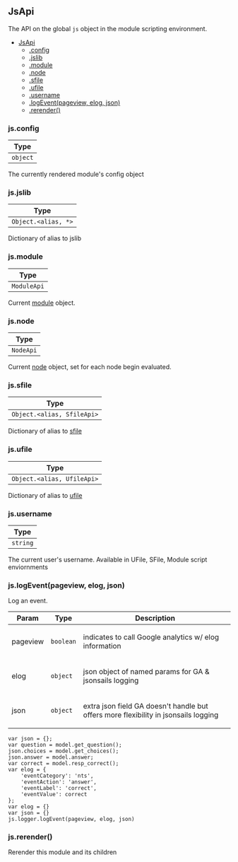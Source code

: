 <a name="JsApi"></a>

## JsApi
The API on the global `js` object in the module scripting environment.


* [JsApi](#JsApi)
    * [.config](#JsApi+config)
    * [.jslib](#JsApi+jslib)
    * [.module](#JsApi+module)
    * [.node](#JsApi+node)
    * [.sfile](#JsApi+sfile)
    * [.ufile](#JsApi+ufile)
    * [.username](#JsApi+username)
    * [.logEvent(pageview, elog, json)](#JsApi+logEvent)
    * [.rerender()](#JsApi+rerender)

<a name="JsApi+config"></a>

### js.config
<table>
  <thead>
    <tr>
      <th>Type</th>
    </tr>
  </thead>
  <tbody>
<tr>
    <td><code>object</code></td>
    </tr>  </tbody>
</table>

The currently rendered module's config object

<a name="JsApi+jslib"></a>

### js.jslib
<table>
  <thead>
    <tr>
      <th>Type</th>
    </tr>
  </thead>
  <tbody>
<tr>
    <td><code>Object.&lt;alias, *&gt;</code></td>
    </tr>  </tbody>
</table>

Dictionary of alias to jslib

<a name="JsApi+module"></a>

### js.module
<table>
  <thead>
    <tr>
      <th>Type</th>
    </tr>
  </thead>
  <tbody>
<tr>
    <td><code>ModuleApi</code></td>
    </tr>  </tbody>
</table>

Current [module](module_api.md) object.

<a name="JsApi+node"></a>

### js.node
<table>
  <thead>
    <tr>
      <th>Type</th>
    </tr>
  </thead>
  <tbody>
<tr>
    <td><code>NodeApi</code></td>
    </tr>  </tbody>
</table>

Current [node](node_api.md) object, set for each node begin evaluated.

<a name="JsApi+sfile"></a>

### js.sfile
<table>
  <thead>
    <tr>
      <th>Type</th>
    </tr>
  </thead>
  <tbody>
<tr>
    <td><code>Object.&lt;alias, SfileApi&gt;</code></td>
    </tr>  </tbody>
</table>

Dictionary of alias to [sfile](sfile_api.md)

<a name="JsApi+ufile"></a>

### js.ufile
<table>
  <thead>
    <tr>
      <th>Type</th>
    </tr>
  </thead>
  <tbody>
<tr>
    <td><code>Object.&lt;alias, UfileApi&gt;</code></td>
    </tr>  </tbody>
</table>

Dictionary of alias to [ufile](ufile_api.md)

<a name="JsApi+username"></a>

### js.username
<table>
  <thead>
    <tr>
      <th>Type</th>
    </tr>
  </thead>
  <tbody>
<tr>
    <td><code>string</code></td>
    </tr>  </tbody>
</table>

The current user's username. Available in UFile, SFile, Module script enviornments

<a name="JsApi+logEvent"></a>

### js.logEvent(pageview, elog, json)
Log an event.  
<table>
  <thead>
    <tr>
      <th>Param</th><th>Type</th><th>Description</th>
    </tr>
  </thead>
  <tbody>
<tr>
    <td>pageview</td><td><code>boolean</code></td><td><p>indicates to call Google analytics w/ elog
                 information</p>
</td>
    </tr><tr>
    <td>elog</td><td><code>object</code></td><td><p>json object of named params for GA &amp; jsonsails
                 logging</p>
</td>
    </tr><tr>
    <td>json</td><td><code>object</code></td><td><p>extra json field GA doesn&#39;t handle but offers
                 more flexibility in jsonsails logging</p>
</td>
    </tr>  </tbody>
</table>

<!-- log-event-format -->

    var json = {};
    var question = model.get_question();
    json.choices = model.get_choices();
    json.answer = model.answer;
    var correct = model.resp_correct();
    var elog = {
        'eventCategory': 'nts',
        'eventAction': 'answer',
        'eventLabel': 'correct',
        'eventValue': correct
    };
    var elog = {}
    var json = {}
    js.logger.logEvent(pageview, elog, json)
<!-- end-label -->

<a name="JsApi+rerender"></a>

### js.rerender()
Rerender this module and its children

